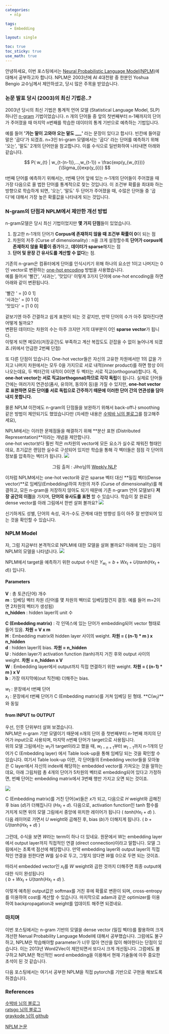 ```yaml
---
categories:
  - nlp

tags:
  - Embedding

layout: single

toc: true
toc_sticky: true
use_math: true
---
```


안녕하세요, 이번 포스팅에서는 [Neural Probabilistic Language Model(NPLM)](https://www.jmlr.org/papers/volume3/bengio03a/bengio03a.pdf)에 대해서 공부하고자 합니다.
NPLM은 2003년에 AI 4대천왕 중 한분인 Yoshua Bengio 교수님께서 제안하셨고, 당시 많은 주목을 받았습니다.    

### 논문 발표 당시 (2003)의 최신 기법은..?

2003년 당시의 최신 기법은 통계적 언어 모델 (Statistical Language Model, SLP) 하나인 [n-gram](https://en.wikipedia.org/wiki/N-gram) 기법이었습니다. n 개의 단어들 중 앞의 첫번째부터 n-1째까지의 단어가 주어졌을 때 마지막 n번째를 학습한 데이터의 통계 기반으로 예측하는 기법입니다.  

예를 들어 **'가는 말이 고와야 오는 말도 ___'** 라는 문장이 있다고 합시다. 빈칸에 들어갈 말은 '곱다'가 되겠죠. n=3인 tri-gram 모델에서는 '곱다' 라는 단어를 예측하기 위해 '오는', '말도' 2개의 단어만을 참고합니다. 이를 수식으로 일반화하여 나타내면 아래와 같습니다.  


$$ P( w_{t} | w_{t-(n-1)},...,w_{t-1}) = \frac{exp(y_{w_{t}})}{\Sigma_{i}exp(y_{i})} $$


t번째 단어를 예측하기 위해서는, t번째 단어 앞에 있는 n-1개의 단어들이 주어졌을 때 가장 다음으로 올 법한 단어를 통계적으로 찾는 것입니다. 이 조건부 확률을 최대화 하는방향으로 학습하게 되면, '오는', '말도' 두 단어가 주어졌을 때, 수많은 단어들 중 '곱다'에 대해서 가장 높은 확률값을 나타내게 되는 것입니다.


### N-gram의 단점과 NPLM에서 제안한 개선 방법

n-gram모델은 당시 최신 기법이었지만 **몇 가지 단점**들이 있었습니다.  


1. 참고한 n-1개의 단어가 **Corpus에 존재하지 않을 때 조건부 확률이 0**이 되는 점
2. 차원의 저주 (Curse of dimensionality) : n을 크게 설정할수록 **단어가 corpus에 존재하지 않을 확률이 증가**하고, **데이터가 sparse**해지는 점
3. **단어 및 문장 간 유사도를 계산할 수 없다**는 점.

기존의 n-gram은 컴퓨터에게 단어를 인식시키기 위해 하나의 요소만 1이고 나머지는 0인 vector로 변환하는 [one-hot encoding](https://en.wikipedia.org/wiki/One-hot) 방법을 사용했습니다.  
  예를 들어서 '빨간', '사과는', '맛있다' 이렇게 3가지 단어에 one-hot encoding을 하면 아래와 같이 변환됩니다.

'빨간  ' = [0 0 1]  
'사과는' = [0 1 0]  
'맛있다' = [1 0 0]


겉보기엔 아주 간결하고 쉽게 표현이 되는 것 같지만, 만약 단어의 수가 아주 많아진다면 어떻게 될까요?  
변환된 데이터는 차원의 수는 아주 크지만 거의 대부분이 0인 **sparse vector**가 됩니다.  
이렇게 되면 메모리(저장공간)도 부족하고 계산 복잡도도 걷잡을 수 없이 늘어나게 되겠죠.(위에서 언급한 2번째 단점)

또 다른 단점이 있습니다. One-hot vector들은 자신의 고유한 차원에서만 1의 값을 가지고 나머지 차원에서는 모두 0을 가지므로 서로 내적(inner product)를 하면 항상 0이 나오는데요, 두 벡터간의 내적이 0이면 두 벡터는 서로 직교(orthogonal)합니다. 즉, **one-hot vector는 서로 직교(orthogonal)하므로 각각 독립**이 됩니다. 실제로 단어들 간에는 여러가지 연관성(품사, 유의어, 동의어 등)을 가질 수 있지만, **one-hot vector로 표현하면 모든 단어를 서로 독립으로 간주하기 때문에 이러한 단어 간의 연관성을 담아내지 못합니다.**

물론 NPLM 이전에도 n-gram의 단점들을 보완하기 위해서 back-off나 smoothing 같은 방법이 제안되기도 했었습니다만 (자세한 내용은 [수박바 님의 블로그](https://soobarkbar.tistory.com/8)를 참고해주세요),

NPLM에서는 이러한 문제점들을 해결하기 위해 **분산 표현 (Distributed Representation)**이라는 개념을 제안합니다.  
one-hot vector보다 훨씬 적은 m차원의 vector에 모든 요소가 실수로 채워진 형태인데요, 초기값은 랜덤한 실수로 구성되어 있지만 학습을 통해 각 벡터들은 점점 각 단어의 정보를 압축하는 벡터가 됩니다. ![](/images/NPLM/embedding.png) <center> 그림 출처 : Jiho님의 [Weekly NLP](https://jiho-ml.com/weekly-nlp-4/) </center>

이처럼 NPLM에서는 one-hot vector와 같은 sparse 벡터 대신 **밀집 벡터(Dense vector)**로 임베딩(Embedding)하여 차원의 저주 (Curse of dimensionality)를 해결하고, 모든 n-gram을 저장하지 않아도 되기 때문에 기존 n-gram 언어 모델보다 **저장 공간의 이점**을 가지며, **단어의 유사도를 표현** 할 수 있습니다. 학습이 잘 완료된 dense vector를 아래 그림에서 한번 살펴 볼까요?
![](/images/NPLM/representation.png)




신기하게도 성별, 단어의 속성, 국가-수도 관계에 대한 방향성 등이 아주 잘 반영되어 있는 것을 확인할 수 있습니다.

### NPLM Model

자, 그럼 지금부터 본격적으로 NPLM에 대한 모델을 살펴 볼까요?
아래에 있는 그림이 NPLM의 모델을 나타냅니다.
![](/images/NPLM/model.png)


NPLM에서 target을 예측하기 위한 output 수식은 $Y_{w_{t}} = b + Wx_{t} + U( tanh(Hx_{t}+d) )$ 입니다.      

#### Parameters

**V** : 총 토큰(단어) 개수   
**m** : 임베딩 벡터 차원 (단어를 몇 차원의 벡터로 임베딩할건지 결정. 예를 들어 m=2이면 2차원의 벡터가 생성됨)   
**n_hidden** : hidden layer의 unit 수   


**C (Embedding matrix)** : 각 인덱스에 있는 단어가 embedding되어 vector 형태로 들어 있음. **차원 = V x m**    
**H** : Embedding matrix와 hidden layer 사이의 weight. **차원 = ( (n-1) * m ) x n_hidden**   
**d** : hidden layer의 bias. **차원 = n_hidden**       
**U** : hidden layer가 activation function (tanh)까지 거친 후와 output 사이의 weight. **차원 = n_hidden x V**   
**W** : Embedding layer에서 output까지 직접 연결하기 위한 weight. **차원 = ( (n-1) * m ) x V**   
**b** : 가장 마지막에(out 직전에) 더해주는 bias.   

$w_{t}$ : 문장에서 t번째 단어   
$x_{t}$ : 문장에서 t번째 단어가 C (Embedding matrix)를 거쳐 임베딩 된 형태. **C($w_{t}$)**와 동일


#### from INPUT to OUTPUT
우선, 인풋 단위부터 살펴 보겠습니다.  
NPLM은 n-gram 기반 모델이기 때문에 n개의 단어 중 첫번째부터 n-1번째 까지의 단어가 input으로 사용되며, 마지막 n번째 단어가 target으로 사용됩니다.   
위의 모델 그림에서는 $w_{t}$가 target이라고 했을 때, $w_{t-n+1}$부터 $w_{t-1}$까지 n-1개의 단어가 C (Embedding layer) 에서 Table look-up을 통해 임베딩 되는 것을 확인할 수 있습니다. 여기서 Table look-up 이란, 각 단어들의 Embedding vector들을 모아놓은 C layer에서 자신의 index에 해당하는 embedded vector를 가져오는 것을 말하는데요, 아래 그림처럼 총 4개의 단어가 5차원의 벡터로 embedding되어 있다고 가정하면, 번째 단어는 embedding matrix에서 3번째 행만 가지고 오면 되는 것이죠.

![](/images/NPLM/lookup.png)

C (Embedding matrix)를 거친 단어($w$)들은 $x$가 되고, 다음으로 $H$ weight와 곱해진 후 bias ($d$)가 더해집니다 ($Hx_{t} + d$).
다음으로, activation function인 tanh 함수를 거치게 되면 위의 모델 그림에서 중앙에 위치한 레이어가 됩니다 ( $tanh(Hx_{t} + d)$ ).   
다음 레이어로 가면서 $U$ weight와 곱해진 후, bias ($b$)가 더해지게 됩니다. ( $b + U( tanh(Hx_{t} + d)$ )   

그런데, 수식을 보면 $W$라는 term이 하나 더 있네요. 원문에서 W는 embedding layer에서 output layer까지 직접적인 연결 (direct connection)이라고 말합니다. 모델 그림에서는 초록색 점선에 해당합니다. 만약 embedding layer와 output layer의 직접적인 연결을 원한다면 $W$를 실수로 두고, 그렇지 않다면 $W$를 0으로 두면 되는 것이죠.  

따라서 embedded vector인 $x_{t}$를 $W$ weight와 곱한 것까지 더해주면 최종 output에 대한 식이 완성됩니다   
( $b + Wx_{t} + U( tanh(Hx_{t} + d)$ ).

이렇게 예측된 output값은 softmax를 거친 후에 확률로 변환이 되며, cross-entropy를 이용하여 cost를 계산할 수 있습니다.
마지막으로 adam과 같은 optimizer를 이용하여 backpropagation과 weight를 업데이트 해주면 되겠네요.

### 마치며

이번 포스팅에서는 n-gram 기반의 모델을 dense vector (밀집 벡터)를 활용하여 크게 개선한 Nerual Probability Language Model에 대해서 공부했습니다. 그럼에도 불구하고, NPLM은 학습해야할 parameter가 너무 많아 연산을 많이 해야한다는 단점이 있습니다. 이는 2013년 Word2Vec이 제안되면서 또다시 크게 개선됩니다. 그럼에도 불구하고 NPLM은 혁신적인 word embedding을 이용해서 현재 기술들에 아주 중요한 초석이 된 것 같습니다.

다음 포스팅에서는 여기서 공부한 NPLM을 직접 pytorch를 기반으로 구현을 해보도록 하겠습니다.

### References
[수박바 님의 블로그](https://soobarkbar.tistory.com/8)   
[ratsgo 님의 블로그](https://ratsgo.github.io/from%20frequency%20to%20semantics/2017/03/29/NNLM/)   
[graykode 님의 github](https://github.com/graykode/nlp-tutorial/blob/master/1-1.NNLM/NNLM.py)   

[NPLM 논문](https://www.jmlr.org/papers/volume3/bengio03a/bengio03a.pdf)
